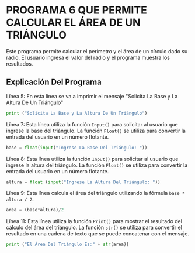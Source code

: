 # PROGRAMA 6 QUE PERMITE CALCULAR EL ÁREA DE UN TRIÁNGULO 
Este programa permite calcular el perímetro y el área de un círculo dado su radio. El usuario ingresa el valor del radio y el programa muestra los resultados.

## Explicación Del Programa
Línea 5: En esta línea se va a imprimir el mensaje "Solicita La Base y La Altura De Un Triángulo"

```python
print ("Solicita La Base y La Altura De Un Triángulo")
```

Línea 7: Esta línea utiliza la función `Input()` para solicitar al usuario que ingrese la base del triángulo. La función `Float()` se utiliza para convertir la entrada del usuario en un número flotante.

```python
base = float(input("Ingrese La Base Del Triángulo: "))
```

Línea 8: Esta línea utiliza la función `Input()` para solicitar al usuario que ingrese la altura del triángulo. La función `Float()` se utiliza para convertir la entrada del usuario en un número flotante.

```python
altura = float (input("Ingrese La Altura Del Triángulo: "))
```

Línea 9: Esta línea calcula el área del triángulo utilizando la fórmula `base * altura / 2`.

```python
area = (base*altura)/2
```

Línea 11: Esta línea utiliza la función `Print()` para mostrar el resultado del cálculo del área del triángulo. La función `str()` se utiliza para convertir el resultado en una cadena de texto que se puede concatenar con el mensaje.

```python
print ("El Área Del Triángulo Es:" + str(area))
```
